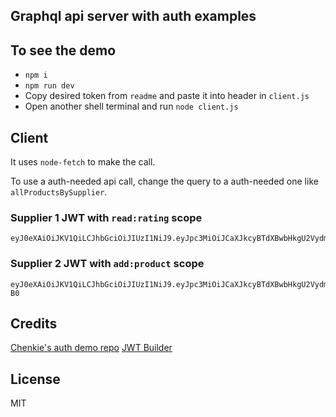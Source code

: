 ## Graphql api server with auth examples

## To see the demo
* `npm i`
* `npm run dev`
* Copy desired token from `readme` and paste it into header in `client.js`
* Open another shell terminal and run `node client.js`


## Client
It uses `node-fetch` to make the call.

To use a auth-needed api call, change the query to a auth-needed one like `allProductsBySupplier`.


### Supplier 1 JWT with `read:rating` scope

```
eyJ0eXAiOiJKV1QiLCJhbGciOiJIUzI1NiJ9.eyJpc3MiOiJCaXJkcyBTdXBwbHkgU2VydmVyIiwiaWF0IjoxNTE4MjQ2MjU3LCJleHAiOjE1NDk3ODM4MTUsImF1ZCI6Ind3dy5iaXJkcy1zdXBwbHkuY29tLmF1Iiwic3ViIjoiMSIsInNjb3BlIjoicmVhZDpyYXRpbmcifQ.AXgbsq4ZWI5H6TP6x1TkAOlZLFDP_cEG4hrBWROw9Es
```

### Supplier 2 JWT with `add:product` scope

```
eyJ0eXAiOiJKV1QiLCJhbGciOiJIUzI1NiJ9.eyJpc3MiOiJCaXJkcyBTdXBwbHkgU2VydmVyIiwiaWF0IjoxNTE4MjQ2MjU3LCJleHAiOjE1NDk3ODM4MTUsImF1ZCI6Ind3dy5iaXJkcy1zdXBwbHkuY29tLmF1Iiwic3ViIjoiMiIsInNjb3BlIjoiYWRkOnByb2R1Y3QifQ.KqlXPRbhGK1dYhBEmrQRO7xhU80ia3toYcJQx3Lx-B0
```

## Credits
[Chenkie's auth demo repo](https://github.com/chenkie/graphql-auth)
[JWT Builder](http://jwtbuilder.jamiekurtz.com/)

## License

MIT
